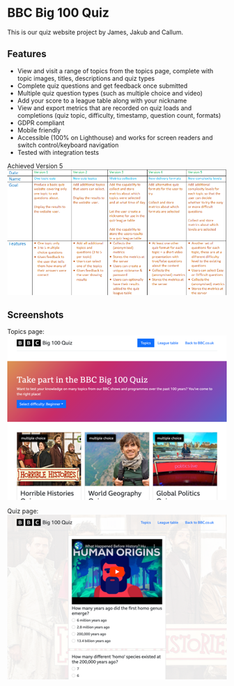 # BBC Big 100 Quiz
This is our quiz website project by James, Jakub and Callum.

## Features
* View and visit a range of topics from the topics page, complete with topic images, titles, descriptions and quiz types
* Complete quiz questions and get feedback once submitted
* Multiple quiz question types (such as multiple choice and video)
* Add your score to a league table along with your nickname
* View and export metrics that are recorded on quiz loads and completions (quiz topic, difficulty, timestamp, question count, formats)
* GDPR compliant
* Mobile friendly
* Accessible (100% on Lighthouse) and works for screen readers and switch control/keyboard navigation
* Tested with integration tests

Achieved Version 5
![Screenshot of requirements progression](docs/requirements_progression.png)

## Screenshots
Topics page:
![Screenshot of topics page](docs/topicsscreenshot.png)

Quiz page:
![Screenshot of quiz questions page](docs/quizscreenshot.png)
